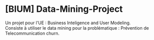 # [BIUM] Data-Mining-Project
Un projet pour l'UE : Business Inteligence and User Modeling. <br/>
Consiste à utiliser le data mining pour la problématique : Prévention de Telecommunication churn.


